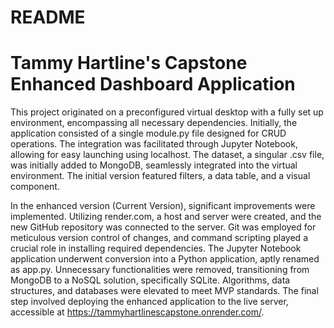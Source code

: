 # README
# Tammy Hartline's Capstone Enhanced Dashboard Application

This project originated on a preconfigured virtual desktop with a fully set up environment, encompassing all necessary dependencies. Initially, the application consisted of a single module.py file designed for CRUD operations. The integration was facilitated through Jupyter Notebook, allowing for easy launching using localhost. The dataset, a singular .csv file, was initially added to MongoDB, seamlessly integrated into the virtual environment. The initial version featured filters, a data table, and a visual component.

In the enhanced version (Current Version), significant improvements were implemented. Utilizing render.com, a host and server were created, and the new GitHub repository was connected to the server. Git was employed for meticulous version control of changes, and command scripting played a crucial role in installing required dependencies. The Jupyter Notebook application underwent conversion into a Python application, aptly renamed as app.py. Unnecessary functionalities were removed, transitioning from MongoDB to a NoSQL solution, specifically SQLite. Algorithms, data structures, and databases were elevated to meet MVP standards. The final step involved deploying the enhanced application to the live server, accessible at https://tammyhartlinescapstone.onrender.com/.
